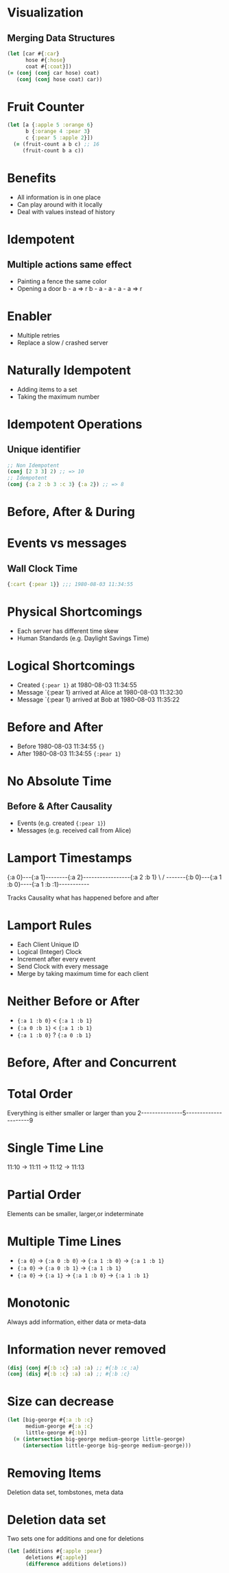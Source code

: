 # Visualization
## Merging Data Structures

```clojure
(let [car #{:car}
      hose #{:hose}
      coat #{:coat}])
(= (conj (conj car hose) coat)
   (conj (conj hose coat) car))
```

# Fruit Counter

```clojure
(let [a {:apple 5 :orange 6}
      b {:orange 4 :pear 3}
      c {:pear 5 :apple 2}])
  (= (fruit-count a b c) ;; 16  
     (fruit-count b a c))
```

# Benefits
* All information is in one place
* Can play around with it locally
* Deal with values instead of history

# Idempotent
## Multiple actions same effect
* Painting a fence the same color
* Opening a door
b - a => r
b - a - a - a - a => r

# Enabler
* Multiple retries
* Replace a slow / crashed server

# Naturally Idempotent
* Adding items to a set
* Taking the maximum number

# Idempotent Operations
## Unique identifier
```clojure
;; Non Idempotent
(conj [2 3 3] 2) ;; => 10
;; Idempotent
(conj {:a 2 :b 3 :c 3} {:a 2}) ;; => 8
```

# Before, After & During
# Events vs messages
## Wall Clock Time
```clojure
{:cart {:pear 1}} ;;; 1980-08-03 11:34:55
```

# Physical Shortcomings
* Each server has different time skew
* Human Standards (e.g. Daylight Savings Time)

# Logical Shortcomings
* Created `{:pear 1}` at 1980-08-03 11:34:55
* Message `{:pear 1} arrived at Alice at 1980-08-03 11:32:30
* Message `{:pear 1} arrived at Bob at 1980-08-03 11:35:22

# Before and After
* Before 1980-08-03 11:34:55 `{}`
* After 1980-08-03 11:34:55 `{:pear 1}`

# No Absolute Time
## Before & After Causality
* Events (e.g. created `{:pear 1}`)
* Messages (e.g. received call from Alice)

# Lamport Timestamps
{:a 0}---{:a 1}--------{:a 2}-----------------{:a 2 :b 1}
                \                             /
-------{:b  0}---{:a 1 :b 0}----{:a 1 :b :1}-----------

Tracks Causality what has happened before and after

# Lamport Rules
* Each Client Unique ID
* Logical (Integer) Clock
* Increment after every event
* Send Clock with every message
* Merge by taking maximum time for each client

# Neither Before or After
* `{:a 1 :b 0}` < `{:a 1 :b 1}`
* `{:a 0 :b 1}` < `{:a 1 :b 1}`
* `{:a 1 :b 0}` ? `{:a 0 :b 1}`

# Before, After and Concurrent

# Total Order
Everything is either smaller or larger than you
2---------------5---------------------9

# Single Time Line
11:10 -> 11:11 -> 11:12 -> 11:13

# Partial Order
Elements can be smaller, larger,or indeterminate

# Multiple Time Lines
* `{:a 0}` -> `{:a 0 :b 0}` -> `{:a 1 :b 0}` -> `{:a 1 :b 1}`
* `{:a 0}` -> `{:a 0 :b 1}` -> `{:a 1 :b 1}`
* `{:a 0}` -> `{:a 1}` -> `{:a 1 :b 0}` -> `{:a 1 :b 1}`

# Monotonic
Always add information, either data or meta-data

# Information never removed
```clojure
(disj (conj #{:b :c} :a) :a) ;; #{:b :c :a}
(conj (disj #{:b :c} :a) :a) ;; #{:b :c}
```

# Size can decrease

```clojure
(let [big-george #{:a :b :c}
      medium-george #{:a :c}
      little-george #{:b}]
  (= (intersection big-george medium-george little-george)
     (intersection little-george big-george medium-george)))
```

# Removing Items
Deletion data set, tombstones, meta data

# Deletion data set
Two sets one for additions and one for deletions

```clojure
(let [additions #{:apple :pear}
      deletions #{:apple}]
      (difference additions deletions))
```
